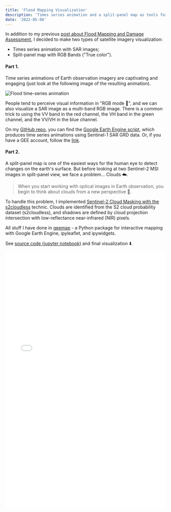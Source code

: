 ```yaml
---
title: 'Flood Mapping Visualization'
description: 'Times series animation and a split-panel map as tools for flood visualization.'
date: '2022-05-08'
---
```


In addition to my previous [post about Flood Mapping and Damage Assessment](https://pancheliuga.com/blog/flood-mapping-and-damage-assessment/), I decided to make two types of satellite imagery visualization:

- Times series animation with SAR images;
- Split-panel map with RGB Bands ("True color").

#### Part 1.

Time series animations of Earth observation imagery are captivating and engaging (just look at the following image of the resulting animation).

![Flood time-series animation](/assets/images/for-posts/flood_full.gif)

People tend to perceive visual information in "RGB mode 🌈", and we can also visualize a SAR image as a multi-band RGB image. There is a common trick to using the VV band in the red channel, the VH band in the green channel, and the VV/VH in the blue channel.

On my [GitHub repo](https://github.com/Pancheliuga/flood-mapping-damage-assessment), you can find the [Google Earth Engine script](https://github.com/Pancheliuga/flood-mapping-damage-assessment/blob/main/time-series-viz), which produces time series animations using Sentinel-1 SAR GRD data.
Or, if you have a GEE account, follow the [link](https://code.earthengine.google.com/0dde2745bb98b01e323193ad3ab7494b).

#### Part 2.

A split-panel map is one of the easiest ways for the human eye to detect changes on the earth's surface. But before looking at two Sentinel-2 MSI images in split-panel view, we face a problem... Clouds ☁️.

> When you start working with optical images in Earth observation, you begin to think about clouds from a new perspective 🤔.

To handle this problem, I implemented [Sentinel-2 Cloud Masking with the s2cloudless](https://developers.google.com/earth-engine/tutorials/community/sentinel-2-s2cloudless) technic. Clouds are identified from the S2 cloud probability dataset (s2cloudless), and shadows are defined by cloud projection intersection with low-reflectance near-infrared (NIR) pixels.

All stuff I have done in [geemap](https://geemap.org/) - a Python package for interactive mapping with Google Earth Engine, ipyleaflet, and ipywidgets.

See [source code (jupyter notebook)](https://github.com/Pancheliuga/flood-mapping-damage-assessment/blob/main/split-panel-viz.ipynb) and final visualization ⬇️.

<iframe src="/assets/inner-html/split-panel-viz/index.html" frameborder="0" marginheight="0" marginwidth="0" width="100%" height="800" scrolling="auto" allow="geolocation"></iframe>
